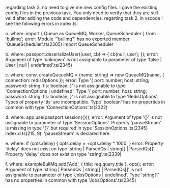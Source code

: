 regarding task 3. no need to give me new config files. I gave the existing config files in the previous task. 
You only need to verify that they are still valid after adding the code and dependencies.
regarting task 2. in vscode I see the folowing errors in index.ts:

a. where: import { Queue as QueueMQ, Worker, QueueScheduler } from 'bullmq';
error: Module '"bullmq"' has no exported member 'QueueScheduler'.ts(2305)
import QueueScheduler

b. where: passport.deserializeUser((user, cb) => {
  cb(null, user);
});
 error: Argument of type 'unknown' is not assignable to parameter of type 'false | User | null | undefined'.ts(2345)

c. where: const createQueueMQ = (name: string) => new QueueMQ(name, { connection: redisOptions });
error: Type '{ port: number; host: string; password: string; tls: boolean; }' is not assignable to type 'ConnectionOptions | undefined'.
  Type '{ port: number; host: string; password: string; tls: boolean; }' is not assignable to type 'RedisOptions'.
    Types of property 'tls' are incompatible.
      Type 'boolean' has no properties in common with type 'ConnectionOptions'.ts(2322)

d. where: app.use(passport.session({}));
error: Argument of type '{}' is not assignable to parameter of type 'SessionOptions'.
  Property 'pauseStream' is missing in type '{}' but required in type 'SessionOptions'.ts(2345)
index.d.ts(215, 9): 'pauseStream' is declared here.

e. where: if (opts.delay) {
      opts.delay = +opts.delay * 1000;
    }
error: Property 'delay' does not exist on type 'string | ParsedQs | string[] | ParsedQs[]'.
  Property 'delay' does not exist on type 'string'.ts(2339)

f. where: exampleBullMq.add('Add', { title: req.query.title }, opts);
error: Argument of type 'string | ParsedQs | string[] | ParsedQs[]' is not assignable to parameter of type 'JobsOptions | undefined'.
  Type 'string[]' has no properties in common with type 'JobsOptions'.ts(2345)

